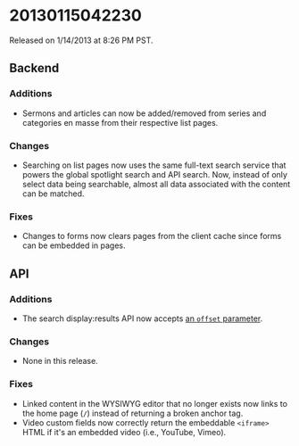 20130115042230
==============

Released on 1/14/2013 at 8:26 PM PST.

## Backend

### Additions

*   Sermons and articles can now be added/removed from series and categories en
    masse from their respective list pages.

### Changes

*   Searching on list pages now uses the same full-text search service that
    powers the global spotlight search and API search. Now, instead of only
    select data being searchable, almost all data associated with the content
    can be matched.

### Fixes

*   Changes to forms now clears pages from the client cache since forms can be
    embedded in pages.

## API

### Additions

*   The search display:results API now accepts
    [an `offset` parameter](http://developers.monkcms.com/article/search-api/#result-parameter).

### Changes

*   None in this release.

### Fixes

*   Linked content in the WYSIWYG editor that no longer exists now links to the
    home page (`/`) instead of returning a broken anchor tag.
*   Video custom fields now correctly return the embeddable `<iframe>` HTML if
    it's an embedded video (i.e., YouTube, Vimeo).
